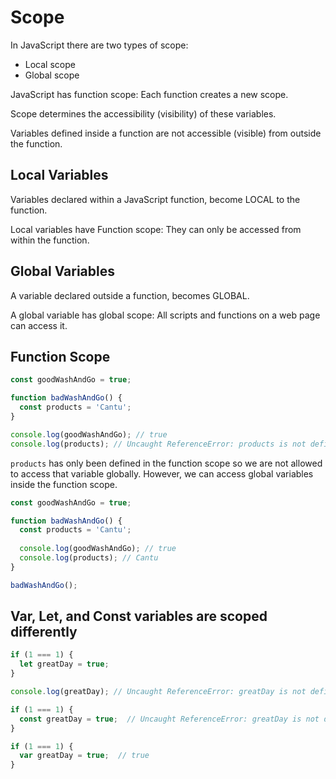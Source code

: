 # Scope

In JavaScript there are two types of scope:

- Local scope
- Global scope

JavaScript has function scope: Each function creates a new scope.

Scope determines the accessibility (visibility) of these variables.

Variables defined inside a function are not accessible (visible) from outside the function.

## Local Variables

Variables declared within a JavaScript function, become LOCAL to the function.

Local variables have Function scope: They can only be accessed from within the function.

## Global Variables

A variable declared outside a function, becomes GLOBAL.

A global variable has global scope: All scripts and functions on a web page can access it.


## Function Scope

```JavaScript
const goodWashAndGo = true;

function badWashAndGo() {
  const products = 'Cantu';
}

console.log(goodWashAndGo); // true
console.log(products); // Uncaught ReferenceError: products is not defined

```

`products` has only been defined in the function scope so we are not allowed to access that variable globally. However, we can access global variables inside the function scope.

```JavaScript
const goodWashAndGo = true;

function badWashAndGo() {
  const products = 'Cantu';
  
  console.log(goodWashAndGo); // true
  console.log(products); // Cantu
}

badWashAndGo();
```

## Var, Let, and Const variables are scoped differently

```JavaScript
if (1 === 1) {
  let greatDay = true;
}

console.log(greatDay); // Uncaught ReferenceError: greatDay is not defined
```


```JavaScript
if (1 === 1) {
  const greatDay = true;  // Uncaught ReferenceError: greatDay is not defined
}
```

```JavaScript
if (1 === 1) {
  var greatDay = true;  // true
}
```
